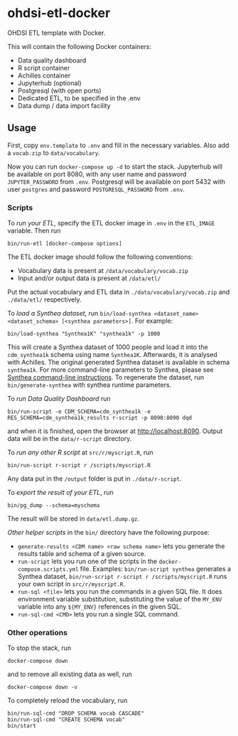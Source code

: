 # ohdsi-etl-docker

OHDSI ETL template with Docker.

This will contain the following Docker containers:

- Data quality dashboard
- R script container
- Achilles container
- Jupyterhub (optional)
- Postgresql (with open ports)
- Dedicated ETL, to be specified in the .env
- Data dump / data import facility

## Usage

First, copy `env.template` to `.env` and fill in the necessary variables. Also add a `vocab.zip` to `data/vocabulary`.

Now you can run `docker-compose up -d` to start the stack. Jupyterhub will be available on port 8080, with any user name and password `JUPYTER_PASSWORD` from `.env`. Postgresql will be available on port 5432 with user `postgres` and password `POSTGRESQL_PASSWORD` from `.env`.

### Scripts

To _run your ETL_, specify the ETL docker image in `.env` in the `ETL_IMAGE` variable. Then run

```
bin/run-etl [docker-compose options]
```

The ETL docker image should follow the following conventions:
- Vocabulary data is present at `/data/vocabulary/vocab.zip`
- Input and/or output data is present at `/data/etl/`

Put the actual vocabulary and ETL data in `./data/vocabulary/vocab.zip` and `./data/etl/` respectively.

To _load a Synthea dataset_, run `bin/load-synthea <dataset_name> <dataset_schema> [<synthea parameters>]`. For example:

```shell
bin/load-synthea "Synthea1K" "synthea1k" -p 1000
```

This will create a Synthea dataset of 1000 people and load it into the `cdm_synthea1k` schema using name `Synthea1K`. Afterwards, it is analysed with Achilles. The original generated Synthea dataset is available in schema `synthea1k`. For more command-line parameters to Synthea, please see [Synthea command-line instructions](https://github.com/synthetichealth/synthea/wiki/Basic-Setup-and-Running). To regenerate the dataset, run `bin/generate-synthea` with synthea runtime parameters.

To _run Data Quality Dashboard_ run
```
bin/run-script -e CDM_SCHEMA=cdm_synthea1k -e RES_SCHEMA=cdm_synthea1k_results r-script -p 8090:8090 dqd
```
and when it is finished, open the browser at <http://localhost:8090>. Output data will be in the `data/r-script` directory.

To _run any other R script_ at `src/r/myscript.R`, run
```
bin/run-script r-script r /scripts/myscript.R
```

Any data put in the `/output` folder is put in `./data/r-script`.

To _export the result of your ETL_, run
```
bin/pg_dump --schema=myschema
```
The result will be stored in `data/etl.dump.gz`.

_Other helper scripts_ in the `bin/` directory have the following purpose:
- `generate-results <CDM name> <raw schema name>` lets you generate the results table and schema of a given source.
- `run-script` lets you run one of the scripts in the `docker-compose.scripts.yml` file. Examples: `bin/run-script synthea` generates a Synthea dataset, `bin/run-script r-script r /scripts/myscript.R` runs your own script in `src/r/myscript.R`.
- `run-sql <file>` lets you run the commands in a given SQL file. It does environment variable substitution, substituting the value of the `MY_ENV` variable into any `${MY_ENV}` references in the given SQL.
- `run-sql-cmd <CMD>` lets you run a single SQL command.

### Other operations

To stop the stack, run

```
docker-compose down
```

and to remove all existing data as well, run

```
docker-compose down -v
```

To completely reload the vocabulary, run
```
bin/run-sql-cmd "DROP SCHEMA vocab CASCADE"
bin/run-sql-cmd "CREATE SCHEMA vocab"
bin/start
```

